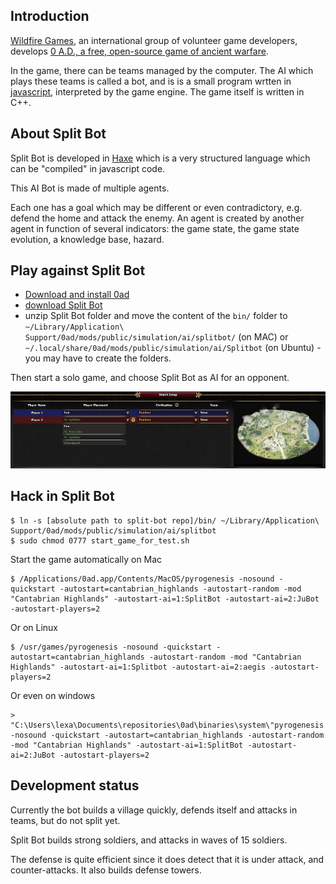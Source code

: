 ## Introduction

[Wildfire Games](http://wildfiregames.com/), an international group of volunteer game developers, develops [0 A.D., a free, open-source game of ancient warfare](http://play0ad.com/).

In the game, there can be teams managed by the computer. The AI which plays these teams is called a bot, and is is a small program wrtten in [javascript](https://en.wikipedia.org/wiki/JavaScript), interpreted by the game engine. The game itself is written in C++.

## About Split Bot

Split Bot is developed in [Haxe](http://haxe.org) which is a very structured language which can be "compiled" in javascript code.

This AI Bot is made of multiple agents.

Each one has a goal which may be different or even contradictory, e.g. defend the home and attack the enemy. An agent is created by another agent in function of several indicators: the game state, the game state evolution, a knowledge base, hazard.

## Play against Split Bot

* [Download and install 0ad](http://play0ad.com/)
* [download Split Bot](https://github.com/lexoyo/split-bot)
* unzip Split Bot folder and move the content of the `bin/` folder to `~/Library/Application\ Support/0ad/mods/public/simulation/ai/splitbot/` (on MAC) or `~/.local/share/0ad/mods/public/simulation/ai/Splitbot` (on Ubuntu) - you may have to create the folders.

Then start a solo game, and choose Split Bot as AI for an opponent.

![Choose split bot in the AI list](docs/0ad-choose-split-bot.png)

## Hack in Split Bot

```
$ ln -s [absolute path to split-bot repo]/bin/ ~/Library/Application\ Support/0ad/mods/public/simulation/ai/splitbot
$ sudo chmod 0777 start_game_for_test.sh
```

Start the game automatically on Mac

```
$ /Applications/0ad.app/Contents/MacOS/pyrogenesis -nosound -quickstart -autostart=cantabrian_highlands -autostart-random -mod "Cantabrian Highlands" -autostart-ai=1:SplitBot -autostart-ai=2:JuBot -autostart-players=2
```

Or on Linux

```
$ /usr/games/pyrogenesis -nosound -quickstart -autostart=cantabrian_highlands -autostart-random -mod "Cantabrian Highlands" -autostart-ai=1:Splitbot -autostart-ai=2:aegis -autostart-players=2
```

Or even on windows

```
> "C:\Users\lexa\Documents\repositories\0ad\binaries\system\"pyrogenesis.exe -nosound -quickstart -autostart=cantabrian_highlands -autostart-random -mod "Cantabrian Highlands" -autostart-ai=1:SplitBot -autostart-ai=2:JuBot -autostart-players=2
```

## Development status

Currently the bot builds a village quickly, defends itself and attacks in teams, but do not split yet.

Split Bot builds strong soldiers, and attacks in waves of 15 soldiers.

The defense is quite efficient since it does detect that it is under attack, and counter-attacks. It also builds defense towers.


